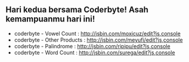 ## Hari kedua bersama Coderbyte! Asah kemampuanmu hari ini!

- coderbyte - Vowel Count : http://jsbin.com/moxicuz/edit?js,console
- coderbyte - Other Products : http://jsbin.com/meyufi/edit?js,console
- coderbyte - Palindrome : http://jsbin.com/ripipu/edit?js,console
- coderbyte - Word Count : http://jsbin.com/surega/edit?js,console

